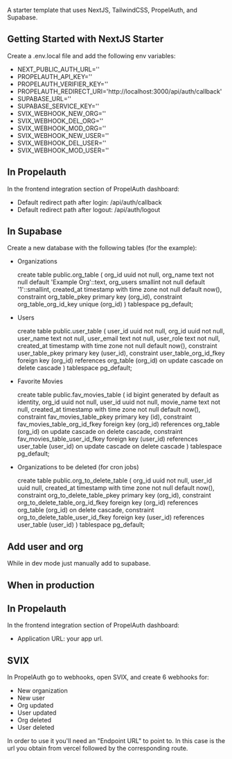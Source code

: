 A starter template that uses NextJS, TailwindCSS, PropelAuth, and Supabase.

## Getting Started with NextJS Starter

Create a .env.local file and add the following env variables:
- NEXT_PUBLIC_AUTH_URL=''
- PROPELAUTH_API_KEY=''
- PROPELAUTH_VERIFIER_KEY=''
- PROPELAUTH_REDIRECT_URI='http://localhost:3000/api/auth/callback'
- SUPABASE_URL=''
- SUPABASE_SERVICE_KEY=''
- SVIX_WEBHOOK_NEW_ORG=''
- SVIX_WEBHOOK_DEL_ORG=''
- SVIX_WEBHOOK_MOD_ORG=''
- SVIX_WEBHOOK_NEW_USER=''
- SVIX_WEBHOOK_DEL_USER=''
- SVIX_WEBHOOK_MOD_USER=''

## In Propelauth

In the frontend integration section of PropelAuth dashboard:
- Default redirect path after login: /api/auth/callback
- Default redirect path after logout: /api/auth/logout

## In Supabase

Create a new database with the following tables (for the example):
- Organizations

    create table
    public.org_table (
        org_id uuid not null,
        org_name text not null default 'Example Org'::text,
        org_users smallint not null default '1'::smallint,
        created_at timestamp with time zone not null default now(),
        constraint org_table_pkey primary key (org_id),
        constraint org_table_org_id_key unique (org_id)
    ) tablespace pg_default;

- Users

    create table
    public.user_table (
        user_id uuid not null,
        org_id uuid not null,
        user_name text not null,
        user_email text not null,
        user_role text not null,
        created_at timestamp with time zone not null default now(),
        constraint user_table_pkey primary key (user_id),
        constraint user_table_org_id_fkey foreign key (org_id) references org_table (org_id) on update cascade on delete cascade
    ) tablespace pg_default;

- Favorite Movies

    create table
    public.fav_movies_table (
        id bigint generated by default as identity,
        org_id uuid not null,
        user_id uuid not null,
        movie_name text not null,
        created_at timestamp with time zone not null default now(),
        constraint fav_movies_table_pkey primary key (id),
        constraint fav_movies_table_org_id_fkey foreign key (org_id) references org_table (org_id) on update cascade on delete cascade,
        constraint fav_movies_table_user_id_fkey foreign key (user_id) references user_table (user_id) on update cascade on delete cascade
    ) tablespace pg_default;

- Organizations to be deleted (for cron jobs)

    create table
    public.org_to_delete_table (
        org_id uuid not null,
        user_id uuid null,
        created_at timestamp with time zone not null default now(),
        constraint org_to_delete_table_pkey primary key (org_id),
        constraint org_to_delete_table_org_id_fkey foreign key (org_id) references org_table (org_id) on delete cascade,
        constraint org_to_delete_table_user_id_fkey foreign key (user_id) references user_table (user_id)
    ) tablespace pg_default;

## Add user and org

While in dev mode just manually add to supabase.

## When in production

## In Propelauth

In the frontend integration section of PropelAuth dashboard:
- Application URL: your app url.

## SVIX

In PropelAuth go to webhooks, open SVIX, and create 6 webhooks for:
- New organization
- New user
- Org updated
- User updated
- Org deleted
- User deleted

In order to use it you'll need an "Endpoint URL" to point to. In this case is the url you obtain from vercel followed by the corresponding route.